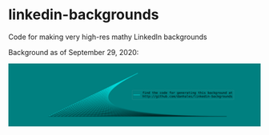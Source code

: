 # linkedin-backgrounds
Code for making very high-res mathy LinkedIn backgrounds

Background as of September 29, 2020:

<img width=800px src="https://raw.githubusercontent.com/danhales/linkedin-backgrounds/master/images/sep-29-20.png">
